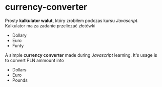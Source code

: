# currency-converter

Prosty **kalkulator walut**, który zrobiłem podczas kursu *Javascript*. Kalkulator ma za zadanie przeliczać złotówki
- Dollary
- Euro
- Funty

A simple **currency converter** made during *Javascript* learning. It's usage is to convert PLN ammount into
- Dollars
- Euro
- Pounds
